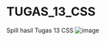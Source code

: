 # TUGAS_13_CSS
Spill hasil Tugas 13 CSS
![image](https://user-images.githubusercontent.com/89910124/206914463-8462b9a5-9795-4111-96e8-ca4b0702b00c.png)

